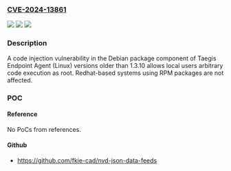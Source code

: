 ### [CVE-2024-13861](https://cve.mitre.org/cgi-bin/cvename.cgi?name=CVE-2024-13861)
![](https://img.shields.io/static/v1?label=Product&message=Taegis%20Endpoint%20Agent%20(Linux)&color=blue)
![](https://img.shields.io/static/v1?label=Version&message=0%3C%201.3.10%20&color=brighgreen)
![](https://img.shields.io/static/v1?label=Vulnerability&message=CWE-732%20Incorrect%20Permission%20Assignment%20for%20Critical%20Resource&color=brighgreen)

### Description

A code injection vulnerability in the Debian package component of Taegis Endpoint Agent (Linux) versions older than 1.3.10 allows local users arbitrary code execution as root. Redhat-based systems using RPM packages are not affected.

### POC

#### Reference
No PoCs from references.

#### Github
- https://github.com/fkie-cad/nvd-json-data-feeds

